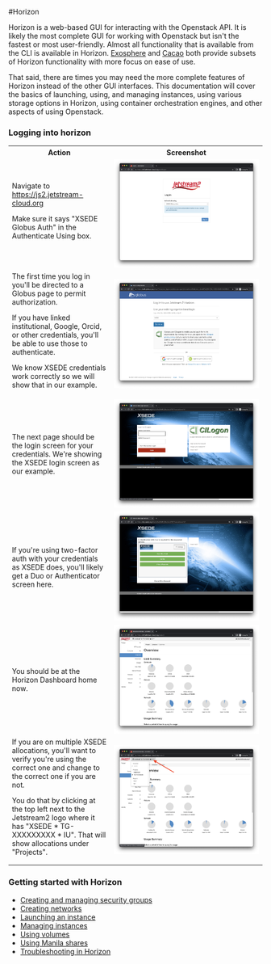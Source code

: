 #Horizon

Horizon is a web-based GUI for interacting with the Openstack API. It is likely the most complete GUI for working with Openstack but isn't the fastest or most user-friendly. Almost all functionality that is available from the CLI is available in Horizon. [Exosphere](../exo/exo.md) and [Cacao](../atmo/intro.md) both provide subsets of Horizon functionality with more focus on ease of use.

That said, there are times you may need the more complete features of Horizon instead of the other GUI interfaces. This documentation will cover the basics of launching, using, and managing instances, using various storage options in Horizon, using container orchestration engines, and other aspects of using Openstack.

### Logging into horizon

<table>
  <tr>
    <th style="width: 40%; word-wrap: break-word;" !important>Action</th>
    <th>Screenshot</th>
  </tr>
  <tr>
    <td style="width: 40%; word-wrap: break-word;" !important>Navigate to <a href="https://js2.jetstream-cloud.org" target=_blank>https://js2.jetstream-cloud.org</a><p><p>Make sure it says "XSEDE Globus Auth" in the Authenticate Using box.</td>
    <td><a href="../../../images/JS2-Horizon-Login-Screen.png" target=_blank><img src="../../../images/JS2-Horizon-Login-Screen.png"></a>
    </td>
  </tr>
  <tr>
    <td style="width: 40%; word-wrap: break-word;" !important>The first time you log in you'll be directed to a Globus page to permit authorization.<p>
    <p>If you have linked institutional, Google, Orcid, or other credentials, you'll be able to use those to authenticate.<p> We know XSEDE credentials work correctly so we will show that in our example.<p> </td>
    <td><a href="../../../images/JS2-Globus-Screen.png" target=_blank><img src="../../../images/JS2-Globus-Screen.png"></a>
    </td>
  </tr>
  <tr>
    <td style="width: 40%; word-wrap: break-word;" !important>The next page should be the login screen for your credentials. We're showing the XSEDE login screen as our example.</td>
    <td><a href="../../../images/JS2-XSEDE-Auth-Screen.png" target=_blank><img src="../../../images/JS2-XSEDE-Auth-Screen.png"></a>
    </td>
  </tr>
  <tr>
    <td style="width: 40%; word-wrap: break-word;" !important>If you're using two-factor auth with your credentials as XSEDE does, you'll likely get a Duo or Authenticator screen here.</td>
    <td><a href="../../../images/JS2-XSEDE-Duo-Screen.png" target=_blank><img src="../../../images/JS2-XSEDE-Duo-Screen.png"></a>
    </td>
  </tr>
  <tr>
    <td style="width: 40%; word-wrap: break-word;" !important>You should be at the Horizon Dashboard home now.</td>
    <td><a href="../../../images/JS2-Horizon-Home.png" target=_blank><img src="../../../images/JS2-Horizon-Home.png"></a>
    </td>
  </tr>
  <tr>
    <td style="width: 40%; word-wrap: break-word;" !important>If you are on multiple XSEDE allocations, you'll want to verify you're using the correct one and change to the correct one if you are not. <p><p>You do that by clicking at the top left next to the Jetstream2 logo where it has "XSEDE * TG-XXXXXXXXX * IU". That will show allocations under "Projects".</td>
    <td><a href="../../../images/JS2-Horizon-Change-Projects.png" target=_blank><img src="../../../images/JS2-Horizon-Change-Projects.png"></a>
    </td>
  </tr>
</table>

### Getting started with Horizon

* [Creating and managing security groups](security_group.md)
* [Creating networks](network.md)
* [Launching an instance](launch.md)
* [Managing instances](manage.md)
* [Using volumes](storage.md)
* [Using Manila shares](manila.md)
* [Troubleshooting in Horizon](troubleshooting,md)
